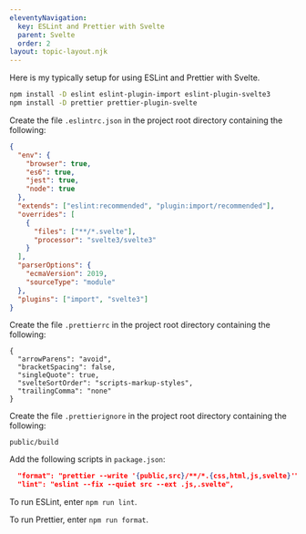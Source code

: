 ```yaml
---
eleventyNavigation:
  key: ESLint and Prettier with Svelte
  parent: Svelte
  order: 2
layout: topic-layout.njk
---
```


Here is my typically setup for using ESLint and Prettier with Svelte.

```bash
npm install -D eslint eslint-plugin-import eslint-plugin-svelte3
npm install -D prettier prettier-plugin-svelte
```

Create the file `.eslintrc.json` in the project root directory
containing the following:

```json
{
  "env": {
    "browser": true,
    "es6": true,
    "jest": true,
    "node": true
  },
  "extends": ["eslint:recommended", "plugin:import/recommended"],
  "overrides": [
    {
      "files": ["**/*.svelte"],
      "processor": "svelte3/svelte3"
    }
  ],
  "parserOptions": {
    "ecmaVersion": 2019,
    "sourceType": "module"
  },
  "plugins": ["import", "svelte3"]
}
```

Create the file `.prettierrc` in the project root directory
containing the following:

```text
{
  "arrowParens": "avoid",
  "bracketSpacing": false,
  "singleQuote": true,
  "svelteSortOrder": "scripts-markup-styles",
  "trailingComma": "none"
}
```

Create the file `.prettierignore` in the project root directory
containing the following:

```text
public/build
```

Add the following scripts in `package.json`:

```json
  "format": "prettier --write '{public,src}/**/*.{css,html,js,svelte}'",
  "lint": "eslint --fix --quiet src --ext .js,.svelte",
```

To run ESLint, enter `npm run lint`.

To run Prettier, enter `npm run format`.
